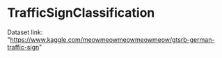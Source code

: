 # TrafficSignClassification
Dataset link: "https://www.kaggle.com/meowmeowmeowmeowmeow/gtsrb-german-traffic-sign"

